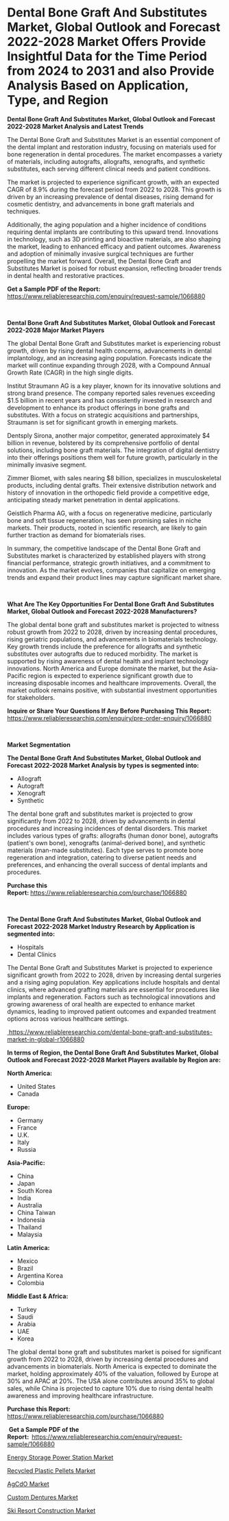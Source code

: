 <p><h1>Dental Bone Graft And Substitutes Market, Global Outlook and Forecast 2022-2028 Market Offers Provide Insightful Data for the Time Period from 2024 to 2031 and also Provide Analysis Based on Application, Type, and Region</h1></p><p><strong>Dental Bone Graft And Substitutes Market, Global Outlook and Forecast 2022-2028 Market Analysis and Latest Trends</strong></p>
<p><p>The Dental Bone Graft and Substitutes Market is an essential component of the dental implant and restoration industry, focusing on materials used for bone regeneration in dental procedures. The market encompasses a variety of materials, including autografts, allografts, xenografts, and synthetic substitutes, each serving different clinical needs and patient conditions.</p><p>The market is projected to experience significant growth, with an expected CAGR of 8.9% during the forecast period from 2022 to 2028. This growth is driven by an increasing prevalence of dental diseases, rising demand for cosmetic dentistry, and advancements in bone graft materials and techniques. </p><p>Additionally, the aging population and a higher incidence of conditions requiring dental implants are contributing to this upward trend. Innovations in technology, such as 3D printing and bioactive materials, are also shaping the market, leading to enhanced efficacy and patient outcomes. Awareness and adoption of minimally invasive surgical techniques are further propelling the market forward. Overall, the Dental Bone Graft and Substitutes Market is poised for robust expansion, reflecting broader trends in dental health and restorative practices.</p></p>
<p><strong>Get a Sample PDF of the Report:&nbsp;</strong> <a href="https://www.reliableresearchiq.com/enquiry/request-sample/1066880">https://www.reliableresearchiq.com/enquiry/request-sample/1066880</a></p>
<p>&nbsp;</p>
<p><strong>Dental Bone Graft And Substitutes Market, Global Outlook and Forecast 2022-2028 Major Market Players</strong></p>
<p><p>The global Dental Bone Graft and Substitutes market is experiencing robust growth, driven by rising dental health concerns, advancements in dental implantology, and an increasing aging population. Forecasts indicate the market will continue expanding through 2028, with a Compound Annual Growth Rate (CAGR) in the high single digits.</p><p>Institut Straumann AG is a key player, known for its innovative solutions and strong brand presence. The company reported sales revenues exceeding $1.5 billion in recent years and has consistently invested in research and development to enhance its product offerings in bone grafts and substitutes. With a focus on strategic acquisitions and partnerships, Straumann is set for significant growth in emerging markets.</p><p>Dentsply Sirona, another major competitor, generated approximately $4 billion in revenue, bolstered by its comprehensive portfolio of dental solutions, including bone graft materials. The integration of digital dentistry into their offerings positions them well for future growth, particularly in the minimally invasive segment.</p><p>Zimmer Biomet, with sales nearing $8 billion, specializes in musculoskeletal products, including dental grafts. Their extensive distribution network and history of innovation in the orthopedic field provide a competitive edge, anticipating steady market penetration in dental applications.</p><p>Geistlich Pharma AG, with a focus on regenerative medicine, particularly bone and soft tissue regeneration, has seen promising sales in niche markets. Their products, rooted in scientific research, are likely to gain further traction as demand for biomaterials rises.</p><p>In summary, the competitive landscape of the Dental Bone Graft and Substitutes market is characterized by established players with strong financial performance, strategic growth initiatives, and a commitment to innovation. As the market evolves, companies that capitalize on emerging trends and expand their product lines may capture significant market share.</p></p>
<p>&nbsp;</p>
<p><strong>What Are The Key Opportunities For Dental Bone Graft And Substitutes Market, Global Outlook and Forecast 2022-2028 Manufacturers?</strong></p>
<p><p>The global dental bone graft and substitutes market is projected to witness robust growth from 2022 to 2028, driven by increasing dental procedures, rising geriatric populations, and advancements in biomaterials technology. Key growth trends include the preference for allografts and synthetic substitutes over autografts due to reduced morbidity. The market is supported by rising awareness of dental health and implant technology innovations. North America and Europe dominate the market, but the Asia-Pacific region is expected to experience significant growth due to increasing disposable incomes and healthcare improvements. Overall, the market outlook remains positive, with substantial investment opportunities for stakeholders.</p></p>
<p><strong>Inquire or Share Your Questions If Any Before Purchasing This Report:</strong> <a href="https://www.reliableresearchiq.com/enquiry/pre-order-enquiry/1066880">https://www.reliableresearchiq.com/enquiry/pre-order-enquiry/1066880</a></p>
<p>&nbsp;</p>
<p><strong>Market Segmentation</strong></p>
<p><strong>The Dental Bone Graft And Substitutes Market, Global Outlook and Forecast 2022-2028 Market Analysis by types is segmented into:</strong></p>
<p><ul><li>Allograft</li><li>Autograft</li><li>Xenograft</li><li>Synthetic</li></ul></p>
<p><p>The dental bone graft and substitutes market is projected to grow significantly from 2022 to 2028, driven by advancements in dental procedures and increasing incidences of dental disorders. This market includes various types of grafts: allografts (human donor bone), autografts (patient's own bone), xenografts (animal-derived bone), and synthetic materials (man-made substitutes). Each type serves to promote bone regeneration and integration, catering to diverse patient needs and preferences, and enhancing the overall success of dental implants and procedures.</p></p>
<p><strong>Purchase this Report:&nbsp;</strong><a href="https://www.reliableresearchiq.com/purchase/1066880">https://www.reliableresearchiq.com/purchase/1066880</a></p>
<p>&nbsp;</p>
<p><strong>The Dental Bone Graft And Substitutes Market, Global Outlook and Forecast 2022-2028 Market Industry Research by Application is segmented into:</strong></p>
<p><ul><li>Hospitals</li><li>Dental Clinics</li></ul></p>
<p><p>The Dental Bone Graft and Substitutes Market is projected to experience significant growth from 2022 to 2028, driven by increasing dental surgeries and a rising aging population. Key applications include hospitals and dental clinics, where advanced grafting materials are essential for procedures like implants and regeneration. Factors such as technological innovations and growing awareness of oral health are expected to enhance market dynamics, leading to improved patient outcomes and expanded treatment options across various healthcare settings.</p></p>
<p><a href="https://www.reliableresearchiq.com/dental-bone-graft-and-substitutes-market-in-global-r1066880">&nbsp;https://www.reliableresearchiq.com/dental-bone-graft-and-substitutes-market-in-global-r1066880</a></p>
<p><strong>In terms of Region, the Dental Bone Graft And Substitutes Market, Global Outlook and Forecast 2022-2028 Market Players available by Region are:</strong></p>
<p>
    <p> <strong> North America: </strong>
        <ul>
            <li>United States</li>
            <li>Canada</li>
        </ul>
        </p> 
    <p> <strong> Europe: </strong>
        <ul>
            <li>Germany</li>
            <li>France</li>
            <li>U.K.</li>
            <li>Italy</li>
            <li>Russia</li>
        </ul>
        </p> 
    <p> <strong> Asia-Pacific: </strong>
        <ul>
            <li>China</li>
            <li>Japan</li>
            <li>South Korea</li>
            <li>India</li>
            <li>Australia</li>
            <li>China Taiwan</li>
            <li>Indonesia</li>
            <li>Thailand</li>
            <li>Malaysia</li>
        </ul>
        </p> 
    <p> <strong> Latin America: </strong>
        <ul>
            <li>Mexico</li>
            <li>Brazil</li>
            <li>Argentina Korea</li>
            <li>Colombia</li>
        </ul>
        </p> 
    <p> <strong> Middle East & Africa: </strong>
        <ul>
            <li>Turkey</li>
            <li>Saudi</li>
            <li>Arabia</li>
            <li>UAE</li>
            <li>Korea</li>
        </ul>
    </p>
    </p>
<p><p>The global dental bone graft and substitutes market is poised for significant growth from 2022 to 2028, driven by increasing dental procedures and advancements in biomaterials. North America is expected to dominate the market, holding approximately 40% of the valuation, followed by Europe at 30% and APAC at 20%. The USA alone contributes around 35% to global sales, while China is projected to capture 10% due to rising dental health awareness and improving healthcare infrastructure.</p></p>
<p><strong>Purchase this Report: </strong><a href="https://www.reliableresearchiq.com/purchase/1066880">https://www.reliableresearchiq.com/purchase/1066880</a></p>
<p>&nbsp;<strong>Get a Sample PDF of the Report:&nbsp;&nbsp;</strong><a href="https://www.reliableresearchiq.com/enquiry/request-sample/1066880">https://www.reliableresearchiq.com/enquiry/request-sample/1066880</a></p>
<p><strong></strong></p>
<p><p><a href="https://medium.com/@amanda.slater3544357/the-energy-storage-power-station-market-research-report-provides-an-in-depth-and-up-to-date-b90fcfaf6f8e">Energy Storage Power Station Market</a></p><p><a href="https://issuu.com/reportprime-2/docs/recycled-plastic-pellets-market-siz_251c99020feebe">Recycled Plastic Pellets Market</a></p><p><a href="https://issuu.com/reportprime-2/docs/agcdo-market-size-2030.pptx_7922d716c2c753">AgCdO Market</a></p><p><a href="https://www.linkedin.com/pulse/custom-dentures-market2024-2031-industry-insights-investment-vmrse?trackingId=F%2F0vC5XlTYm%2F%2FUyjclLv%2FQ%3D%3D">Custom Dentures Market</a></p><p><a href="https://medium.com/@keith.sutherland8067/what-are-the-growth-drivers-in-ski-resort-construction-market-ac6c0cfe814d">Ski Resort Construction Market</a></p></p>